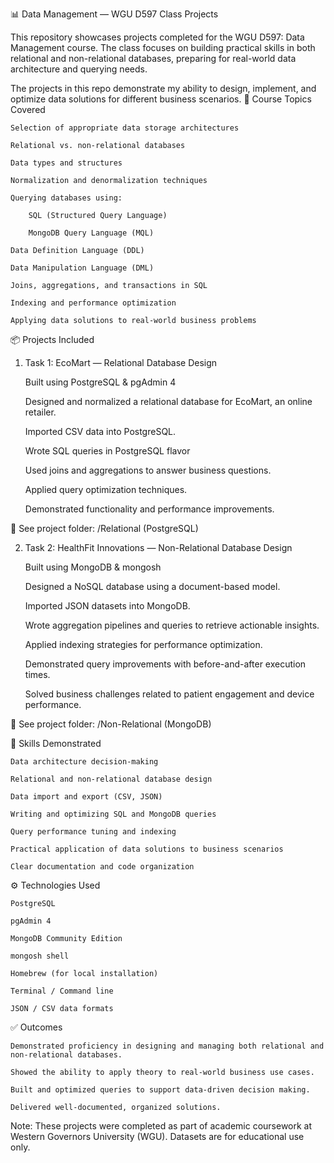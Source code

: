 📊 Data Management — WGU D597 Class Projects

This repository showcases projects completed for the WGU D597: Data Management course. The class focuses on building practical skills in both relational and non-relational databases, preparing for real-world data architecture and querying needs.

The projects in this repo demonstrate my ability to design, implement, and optimize data solutions for different business scenarios.
🧩 Course Topics Covered

    Selection of appropriate data storage architectures

    Relational vs. non-relational databases

    Data types and structures

    Normalization and denormalization techniques

    Querying databases using:

        SQL (Structured Query Language)

        MongoDB Query Language (MQL)

    Data Definition Language (DDL)

    Data Manipulation Language (DML)

    Joins, aggregations, and transactions in SQL

    Indexing and performance optimization

    Applying data solutions to real-world business problems

📦 Projects Included
1. Task 1: EcoMart — Relational Database Design

    Built using PostgreSQL & pgAdmin 4

    Designed and normalized a relational database for EcoMart, an online retailer.

    Imported CSV data into PostgreSQL.

    Wrote SQL queries in PostgreSQL flavor

    Used joins and aggregations to answer business questions.

    Applied query optimization techniques.

    Demonstrated functionality and performance improvements.

📂 See project folder: /Relational (PostgreSQL)

2. Task 2: HealthFit Innovations — Non-Relational Database Design

    Built using MongoDB & mongosh

    Designed a NoSQL database using a document-based model.

    Imported JSON datasets into MongoDB.

    Wrote aggregation pipelines and queries to retrieve actionable insights.

    Applied indexing strategies for performance optimization.

    Demonstrated query improvements with before-and-after execution times.

    Solved business challenges related to patient engagement and device performance.

📂 See project folder: /Non-Relational (MongoDB)

🧭 Skills Demonstrated

    Data architecture decision-making

    Relational and non-relational database design

    Data import and export (CSV, JSON)

    Writing and optimizing SQL and MongoDB queries

    Query performance tuning and indexing

    Practical application of data solutions to business scenarios

    Clear documentation and code organization

⚙️ Technologies Used

    PostgreSQL

    pgAdmin 4

    MongoDB Community Edition

    mongosh shell

    Homebrew (for local installation)

    Terminal / Command line

    JSON / CSV data formats

✅ Outcomes

    Demonstrated proficiency in designing and managing both relational and non-relational databases.

    Showed the ability to apply theory to real-world business use cases.

    Built and optimized queries to support data-driven decision making.

    Delivered well-documented, organized solutions.

Note: These projects were completed as part of academic coursework at Western Governors University (WGU). Datasets are for educational use only.